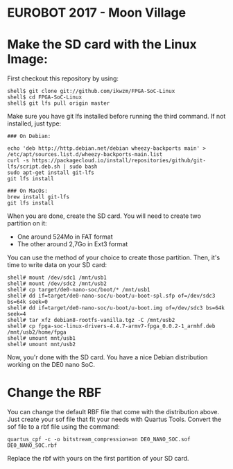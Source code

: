 EUROBOT 2017 - Moon Village
====

Make the SD card with the Linux Image:
===

First checkout this repository by using:

```
shell$ git clone git://github.com/ikwzm/FPGA-SoC-Linux
shell$ cd FPGA-SoC-Linux
shell$ git lfs pull origin master
```

Make sure you have git lfs installed before running the third command.
If not installed, just type:
```
### On Debian:

echo 'deb http://http.debian.net/debian wheezy-backports main' > /etc/apt/sources.list.d/wheezy-backports-main.list
curl -s https://packagecloud.io/install/repositories/github/git-lfs/script.deb.sh | sudo bash
sudo apt-get install git-lfs
git lfs install

### On MacOs:
brew install git-lfs
git lfs install
```

When you are done, create the SD card. You will need to create two partition on it:
  * One around 524Mo in FAT format
  * The other around 2,7Go in Ext3 format
  
You can use the method of your choice to create those partition.
Then, it's time to write data on your SD card:

```
shell# mount /dev/sdc1 /mnt/usb1
shell# mount /dev/sdc2 /mnt/usb2
shell# cp target/de0-nano-soc/boot/* /mnt/usb1
shell# dd if=target/de0-nano-soc/u-boot/u-boot-spl.sfp of=/dev/sdc3 bs=64k seek=0
shell# dd if=target/de0-nano-soc/u-boot/u-boot.img of=/dev/sdc3 bs=64k seek=4
shell# tar xfz debian8-rootfs-vanilla.tgz -C /mnt/usb2
shell# cp fpga-soc-linux-drivers-4.4.7-armv7-fpga_0.0.2-1_armhf.deb /mnt/usb2/home/fpga
shell# umount mnt/usb1
shell# umount mnt/usb2
```

Now, you'r done with the SD card. You have a nice Debian distribution working on the DE0 nano SoC.

Change the RBF
===
You can change the default RBF file that come with the distribution above.
Just create your sof file that fit your needs with Quartus Tools.
Convert the sof file to a rbf file using the command: 
```
quartus_cpf -c -o bitstream_compression=on DE0_NANO_SOC.sof DE0_NANO_SOC.rbf
```

Replace the rbf with yours on the first partition of your SD card.
